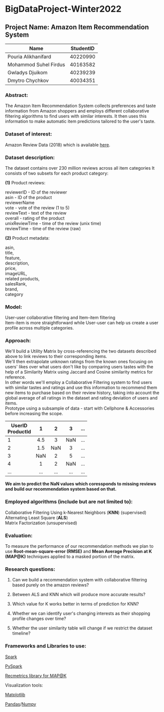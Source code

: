 # BigDataProject-Winter2022

## Project Name: Amazon Item Recommendation System

| Name                  | StudentID |  
|-----------------------|:---------:|
| Pouria Alikhanifard   | 40220990  | 
| Mohammod Suhel Firdus | 40163582  |  
| Gwladys Djuikom       | 40239239  |
| Dmytro Chychkov       | 40034351  | 


### Abstract:
The Amazon Item Recommendation System collects preferences and taste information from Amazon shoppers and employs different collaborative filtering algorithms 
to find users with similar interests. It then uses this information to make automatic item predictions tailored to the user's taste.

### Dataset of interest: 
Amazon Review Data (2018) which is available [here](https://nijianmo.github.io/amazon/index.html).

### Dataset description:
The dataset contains over 230 million reviews across all item categories 
It consists of two subsets for each product category: <br> 

**(1)** Product reviews: <br>

reviewerID - ID of the reviewer <br>
asin - ID of the product<br>
reviewerName<br>
vote - vote of the review (1 to 5) <br>
reviewText - text of the review <br> 
overall - rating of the product <br>
unixReviewTime - time of the review (unix time) <br>
reviewTime - time of the review (raw) <br>

**(2)** Product metadata:

asin,<br>
title,<br>
feature,<br>
description,<br>
price,<br>
imageURL,<br>
related products,<br>
salesRank,<br>
brand,<br>
category

### Model: 
User-user collaborative filtering and Item-item filtering <br>
Item-item is more straightforward while User-user can help us create a user profile across multiple categories.

### Approach:

We'll build a Utility Matrix by cross-referencing the two datasets described above to link reviews to their corresponding items.<br>
We'll then extrapolate unknown ratings from the known ones focusing on users' likes over what users don't like by comparing users tastes with the help of a Similarity Matrix using Jaccard and Cosine similarity metrics for reference.<br>
In other words we'll employ a Collaborative Filtering system to find users with similar tastes and ratings and use this information to recommend them new items to purchase based on their review history, taking into account the global average of all ratings in the dataset and rating deviation of users and items.<br> 
Prototype using a subsample of data - start with Cellphone & Accessories before increasing the scope.<br> 

| UserID<br/>ProductId |  1  |  2  |  3  | ... |
|----------------------|:---:|:---:|:---:|:---:|
| 1                    | 4.5 |  3  | NaN | ... |
| 2                    | 1.5 |  NaN  |  3  | ... |
| 3                    |  NaN  |  2  |  5  | ... |
| 4                    |  1  |  2  | NaN | ... |
| ...                  | ... | ... | ... | ... |

<b> We aim to predict the NaN values which coressponds to missing reviews and build our recommendation system based on that. </b>


### Employed algorithms (include but are not limited to): <br>
Collaborative Filtering Using k-Nearest Neighbors (**KNN**) (supervised)<br>
Alternating Least Square (**ALS**) <br>
Matrix Factorization (unsupervised) <br>

### Evaluation: 
To measure the performance of our recommendation methods we plan to use <b>Root-mean-square-error (RMSE)</b> and <b>Mean Average Precision at K (MAP@K)</b> techniques applied to a masked portion of the matrix.

### Research questions: 

1) Can we build a recommendation system with collaborative filtering based purely on the amazon reviews?<br>

2) Between ALS and KNN which will produce more accurate results?<br>

3) Which value for K works better in terms of prediction for KNN?<br>

4) Whether we can identify user's changing interests as their shopping profile changes over time?<br>

5) Whether the user similarity table will change if we restrict the dataset timeline?

### Frameworks and Libraries to use:

[Spark](https://spark.apache.org/docs/latest/)

[PySpark](https://spark.apache.org/docs/latest/api/python/)

[Recmetrics library for MAP@K](https://github.com/statisticianinstilettos/recmetrics)

Visualization tools:<br>

[Matplotlib](https://matplotlib.org/) 

[Pandas](https://pandas.pydata.org)/[Numpy](https://numpy.org/) 

